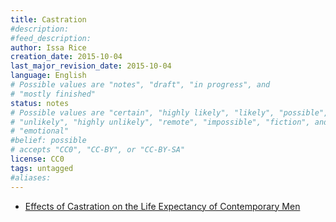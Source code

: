 ```yaml
---
title: Castration
#description: 
#feed_description: 
author: Issa Rice
creation_date: 2015-10-04
last_major_revision_date: 2015-10-04
language: English
# Possible values are "notes", "draft", "in progress", and
# "mostly finished"
status: notes
# Possible values are "certain", "highly likely", "likely", "possible",
# "unlikely", "highly unlikely", "remote", "impossible", "fiction", and
# "emotional"
#belief: possible
# accepts "CC0", "CC-BY", or "CC-BY-SA"
license: CC0
tags: untagged
#aliases: 
---
```


- [Effects of Castration on the Life Expectancy of Contemporary Men](http://lesswrong.com/lw/lm4/effects_of_castration_on_the_life_expectancy_of/)
